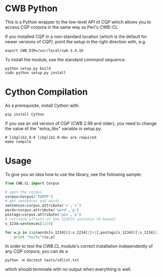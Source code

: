 # CWB Python

This is a Python wrapper to the low-level API of CQP which allows
you to access CQP corpora in the same way as Perl's CWB::CL

If you installed CQP in a non-standard location (which is the default for
newer versions of CQP), point the setup in the right direction with, e.g.

    export CWB_DIR=/usr/local/cwb-3.4.10

To install the module, use the standard command sequence.

    python setup.py build
    sudo python setup.py install

# Cython Compilation

As a prerequisite, install Cython with:

    pip install Cython

If you use an old version of CQP (CWB 2.99 and older), you need to
change the value of the "extra_libs" variable in setup.py.

    # libglib2.0-0 libglib2.0-dev are required
    make compile

# Usage

To give you an idea how to use the library, see the following sample:

```python
from CWB.CL import Corpus

# open the corpus
corpus=Corpus('TUEPP')
# get sentences and words
sentences=corpus.attribute('s','s')
words=corpus.attribute('word','p')
postags=corpus.attribute('pos','p')
# retrieve offsets of the 1235th sentence (0-based)
s_1234=sentences[1234]

for w,p in zip(words[s_1234[0]:s_1234[1]+1],postags[s_1234[0]:s_1234[1]+1]):
    print "%s/%s"%(w,p)
```

In order to test the CWB.CL module's correct installation
independently of any CQP corpora, you can do a

    python -m doctest tests/idlist.txt

which should terminate with no output when everything is well.
